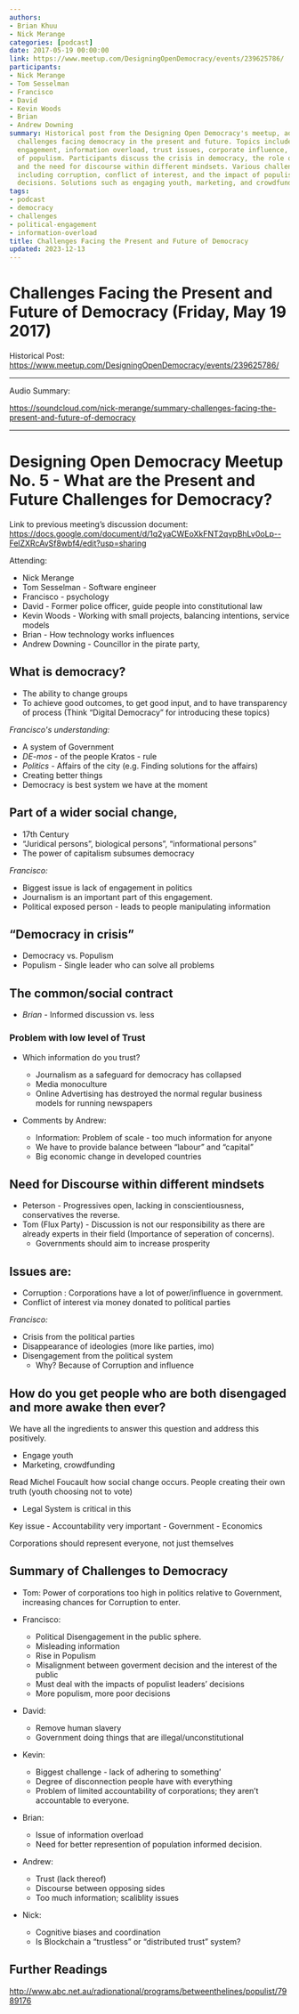 ```yaml
---
authors:
- Brian Khuu
- Nick Merange
categories: [podcast]
date: 2017-05-19 00:00:00
link: https://www.meetup.com/DesigningOpenDemocracy/events/239625786/
participants:
- Nick Merange
- Tom Sesselman
- Francisco
- David
- Kevin Woods
- Brian
- Andrew Downing
summary: Historical post from the Designing Open Democracy's meetup, addressing the
  challenges facing democracy in the present and future. Topics include political
  engagement, information overload, trust issues, corporate influence, and the rise
  of populism. Participants discuss the crisis in democracy, the role of journalism,
  and the need for discourse within different mindsets. Various challenges are summarized,
  including corruption, conflict of interest, and the impact of populist leaders'
  decisions. Solutions such as engaging youth, marketing, and crowdfunding are explored.
tags:
- podcast
- democracy
- challenges
- political-engagement
- information-overload
title: Challenges Facing the Present and Future of Democracy
updated: 2023-12-13
---
```


# Challenges Facing the Present and Future of Democracy (Friday, May 19 2017)

Historical Post: https://www.meetup.com/DesigningOpenDemocracy/events/239625786/


--------

Audio Summary:

https://soundcloud.com/nick-merange/summary-challenges-facing-the-present-and-future-of-democracy

<!-- more -->

--------

# Designing Open Democracy Meetup No. 5 - What are the Present and Future Challenges for Democracy?

Link to previous meeting’s discussion document: https://docs.google.com/document/d/1q2yaCWEoXkFNT2qvpBhLv0oLp--FelZXRcAvSf8wbf4/edit?usp=sharing 

Attending:

* Nick Merange
* Tom Sesselman - Software engineer
* Francisco - psychology
* David - Former police officer, guide people into constitutional law
* Kevin Woods - Working with small projects, balancing intentions, service models
* Brian - How technology works influences
* Andrew Downing - Councillor in the pirate party,




## What is democracy?
* The ability to change groups
* To achieve good outcomes, to get good input, and to have transparency of process (Think “Digital Democracy” for introducing these topics)


*Francisco's understanding:* 
* A system of Government
* *DE-mos* - of the people Kratos - rule
* *Politics* - Affairs of the city (e.g. Finding solutions for the affairs)
* Creating better things
* Democracy is best system we have at the moment

## Part of a wider social change,

* 17th Century
* “Juridical persons”, biological persons”, “informational persons”
* The power of capitalism subsumes democracy

*Francisco:* 
* Biggest issue is lack of engagement in politics
* Journalism is an important part of this engagement.
* Political exposed person - leads to people manipulating information

## “Democracy in crisis”

* Democracy vs. Populism
* Populism - Single leader who can solve all problems

## The common/social contract 

* *Brian* - Informed discussion vs. less 

### Problem with low level of Trust

* Which information do you trust?
    - Journalism as a safeguard for democracy has collapsed
    - Media monoculture
    - Online Advertising has destroyed the normal regular business models for running newspapers

* Comments by Andrew:
    - Information: Problem of scale - too much information for anyone 
    - We have to provide balance between “labour” and “capital”
    - Big economic change in developed countries

## Need for Discourse within different mindsets

* Peterson - Progressives open, lacking in conscientiousness, conservatives the reverse.
* Tom (Flux Party) - Discussion is not our responsibility as there are already experts in their field  (Importance of seperation of concerns). 
    - Governments should aim to increase prosperity

## Issues are: 
* Corruption : Corporations have a lot of power/influence in government.  
* Conflict of interest via money donated to political parties

*Francisco:*
* Crisis from the political parties
* Disappearance of ideologies (more like parties, imo)
* Disengagement from the political system
   - Why? Because of Corruption and influence 

## How do you get people who are both disengaged and more awake then ever?

We have all the ingredients to answer this question and address this positively.

* Engage youth
* Marketing, crowdfunding

Read Michel Foucault how social change occurs. People creating their own truth (youth choosing not to vote)

* Legal System is critical in this

Key issue - Accountability very important
    - Government
    - Economics

Corporations should represent everyone, not just themselves

## Summary of Challenges to Democracy

* Tom: Power of corporations too high in politics relative to Government, increasing chances for Corruption to enter.
* Francisco:
    - Political Disengagement in the public sphere.
    - Misleading information
    - Rise in Populism
    - Misalignment between goverment decision and the interest of the public
    - Must deal with the impacts of populist leaders’ decisions
    - More populism, more poor decisions
* David:
    - Remove human slavery
    - Government doing things that are illegal/unconstitutional 

* Kevin: 
    - Biggest challenge - lack of adhering to something’
    - Degree of disconnection people have with everything
    - Problem of limited accountability of corporations; they aren’t accountable to everyone.
* Brian:
    - Issue of information overload
    - Need for better represention of population informed decision.
* Andrew:
    - Trust (lack thereof)
    - Discourse between opposing sides
    - Too much information; scaliblity issues
* Nick:
    - Cognitive biases and coordination
    - Is Blockchain a “trustless” or “distributed trust” system?

## Further Readings

http://www.abc.net.au/radionational/programs/betweenthelines/populist/7989176